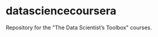 datasciencecoursera
===================

Repository for the "The Data Scientist’s Toolbox" courses.
